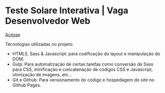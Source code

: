 # Teste Solare Interativa | Vaga Desenvolvedor Web

[Acesse](https://jpdrsanchez.github.io/teste-solare-interativa/)

Técnologias utilizadas no projeto:

- HTML5, Sass & Javascript: para codificação do layout e manipulação do DOM.
- Gulp: Para automatização de certas tarefas como conversão de Sass para CSS, minificação e concatenação de códigos CSS e Javascript, otimização de imagens, etc...
- Git e Github: Para versionamento do código e hospedagem do site no Github Pages.
